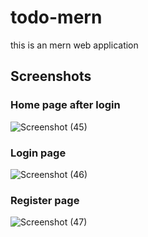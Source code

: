 # todo-mern
this is an mern web application
## Screenshots
### Home page after login

![Screenshot (45)](https://user-images.githubusercontent.com/114590452/222331862-e427ce01-33bf-4695-a8db-8b0f2e61dff2.png)

### Login page
![Screenshot (46)](https://user-images.githubusercontent.com/114590452/222332010-7f8feefb-0df3-4bf5-b32e-c1c1d9094824.png)

### Register page
![Screenshot (47)](https://user-images.githubusercontent.com/114590452/222332036-8ee162d0-694d-45bb-8288-f5d08bab799d.png)
